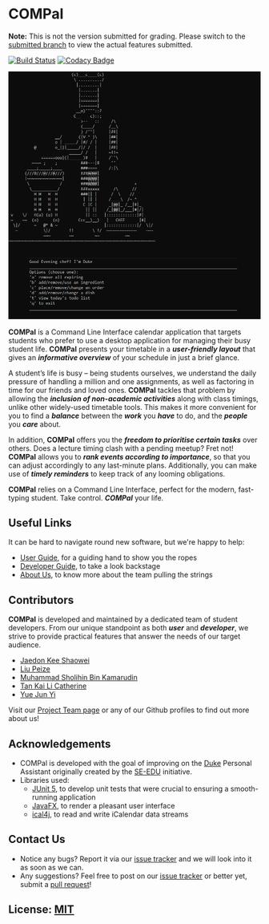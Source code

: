 # COMPal

**Note:** This is not the version submitted for grading. 
Please switch to the [submitted branch](https://github.com/AY1920S1-CS2113T-W17-1/COMPal/tree/submitted) to view the actual features submitted.

[![Build Status](https://travis-ci.org/AY1920S1-CS2113T-W17-1/main.svg?branch=master)](https://travis-ci.org/AY1920S1-CS2113T-W17-1/main)
[![Codacy Badge](https://api.codacy.com/project/badge/Grade/2c8cd9789ad44ad08787c63de509d493)](https://www.codacy.com/manual/SholihinK/main_2?utm_source=github.com&amp;utm_medium=referral&amp;utm_content=AY1920S1-CS2113T-W17-1/main&amp;utm_campaign=Badge_Grade)

<img src="images/Ui.png" alt="If this image cannot be displayed, you can view it on the Github README of this project:)" width="670">

**COMPal** is a Command Line Interface calendar application that targets students who prefer to use a desktop application for managing their busy student life. **COMPal** presents your timetable in a ***user-friendly layout*** that gives an ***informative overview*** of your schedule in just a brief glance. 

A student’s life is busy – being students ourselves, we understand the daily pressure of handling a million and one assignments, as well as factoring in time for our friends and loved ones. **COMPal** tackles that problem by allowing the ***inclusion of non-academic activities*** along with class timings, unlike other widely-used timetable tools. This makes it more convenient for you to find a ***balance*** between the ***work*** you ***have*** to do, and the ***people*** you ***care*** about.

In addition, **COMPal** offers you the ***freedom to prioritise certain tasks*** over others. Does a lecture timing clash with a pending meetup? Fret not! **COMPal** allows you to ***rank events according to importance***, so that you can adjust accordingly to any last-minute plans. Additionally, you can make use of ***timely reminders*** to keep track of any looming obligations.

**COMPal** relies on a Command Line Interface, perfect for the modern, fast-typing student. Take control. ***COMPal*** your life.

## Useful Links
It can be hard to navigate round new software, but we're happy to help:
* [User Guide](/docs/[CS2113T-W17-1][COMPal]UserGuide.pdf), for a guiding hand to show you the ropes
* [Developer Guide](/docs/[CS2113T-W17-1][COMPal]DeveloperGuide.pdf), to take a look backstage
* [About Us](./AboutUs.md), to know more about the team pulling the strings

## Contributors
**COMPal** is developed and maintained by a dedicated team of student developers. From our unique standpoint as both ***user*** and ***developer***, we strive to provide practical features that answer the needs of our target audience.

* [Jaedon Kee Shaowei](https://github.com/jaedonkey/)
* [Liu Peize](https://github.com/LTPZ)
* [Muhammad Sholihin Bin Kamarudin](https://github.com/SholihinK)
* [Tan Kai Li Catherine](https://github.com/Catherinetan99/)
* [Yue Jun Yi](https://github.com/yueyeah)

Visit our [Project Team page](./AboutUs.md) or any of our Github profiles to find out more about us!

## Acknowledgements
* COMPal is developed with the goal of improving on the [Duke](https://github.com/se-edu/duke) 
Personal Assistant originally created by the [SE-EDU](https://github.com/se-edu) initiative. 
* Libraries used: 
    * [JUnit 5](https://github.com/junit-team/junit5), to develop unit tests that were crucial to ensuring a smooth-running application 
    * [JavaFX](https://gluonhq.com/products/javafx/), to render a pleasant user interface
    * [ical4j](https://github.com/ical4j/ical4j), to read and write iCalendar data streams
    
## Contact Us
* Notice any bugs? Report it via our [issue tracker](https://github.com/AY1920S1-CS2113T-W17-1/main/issues) and 
we will look into it as soon as we can.
* Any suggestions? Feel free to post on our [issue tracker](https://github.com/AY1920S1-CS2113T-W17-1/main/issues) or 
better yet, submit a [pull request](https://github.com/AY1920S1-CS2113T-W17-1/main/pulls)!

## License: [MIT](/LICENSE)
